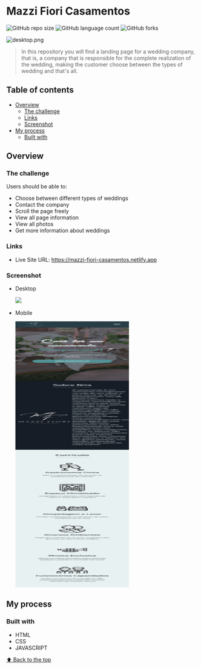 # Mazzi Fiori Casamentos

![GitHub repo size](https://img.shields.io/github/repo-size/RafaelHDSV/Mazzi-Fiori-Casamentos?style=for-the-badge)
![GitHub language count](https://img.shields.io/github/languages/count/RafaelHDSV/Mazzi-Fiori-Casamentos?style=for-the-badge)
![GitHub forks](https://img.shields.io/github/forks/RafaelHDSV/Mazzi-Fiori-Casamentos?style=for-the-badge)

<img src="images/desktop.png" alt="desktop.png">

> In this repository you will find a landing page for a wedding company, that is, a company that is responsible for the complete realization of the wedding, making the customer choose between the types of wedding and that's all.

## Table of contents

- [Overview](#overview)
  - [The challenge](#the-challenge)
  - [Links](#links)
  - [Screenshot](#screenshot)
- [My process](#my-process)
  - [Built with](#built-with)

## Overview

### The challenge

Users should be able to:

- Choose between different types of weddings
- Contact the company
- Scroll the page freely
- View all page information
- View all photos
- Get more information about weddings

### Links

- Live Site URL: https://mazzi-fiori-casamentos.netlify.app

### Screenshot

  - Desktop
  
    ![](images/desktop.png)
    
  - Mobile
    
    <img src="images/mobile.png" alt="mobile.png" width="300px" height="700px">

## My process

### Built with

- HTML
- CSS
- JAVASCRIPT

[⬆ Back to the top](#mazzi-fiori-casamentos)<br>
